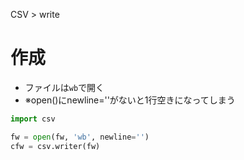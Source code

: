CSV > write
# 作成
- ファイルは```wb```で開く
- ※open()にnewline=''がないと1行空きになってしまう
```python
import csv

fw = open(fw, 'wb', newline='')
cfw = csv.writer(fw)
```
